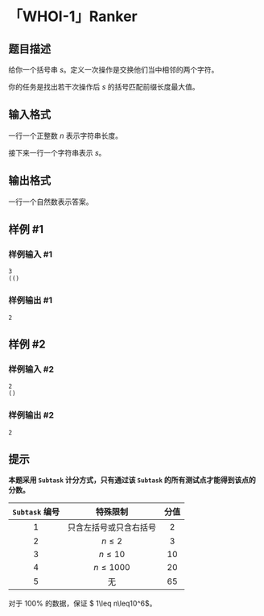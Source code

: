 # 「WHOI-1」Ranker

## 题目描述

给你一个括号串 $s$。定义一次操作是交换他们当中相邻的两个字符。

你的任务是找出若干次操作后 $s$ 的括号匹配前缀长度最大值。


## 输入格式

一行一个正整数 $n$ 表示字符串长度。

接下来一行一个字符串表示 $s$。

## 输出格式

一行一个自然数表示答案。

## 样例 #1

### 样例输入 #1
```
3
(()
```

### 样例输出 #1

```
2
```

## 样例 #2

### 样例输入 #2
```
2
()
```

### 样例输出 #2

```
2
```

## 提示



**本题采用 $\texttt{Subtask}$ 计分方式，只有通过该 $\texttt{Subtask}$ 的所有测试点才能得到该点的分数。**

| $\texttt{Subtask}$ 编号 | 特殊限制 | 分值 |
| :----------: | :----------: | :----------: |
| 1 | 只含左括号或只含右括号 | 2 |
| 2 | $n \leq 2$ | 3 |
| 3 | $n \leq 10$ | 10 |
| 4 | $n \leq 1000$ | 20 |
| 5 | 无| 65 |

对于 $100\%$ 的数据，保证 $ 1\leq n\leq10^6$。
